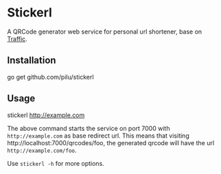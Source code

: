# Stickerl

A QRCode generator web service for personal url shortener, base on [Traffic](https://github.com/pilu/traffic).

## Installation

  go get github.com/pilu/stickerl

## Usage

  stickerl http://example.com

The above command starts the service on port 7000 with `http://example.com` as base redirect url.
This means that visiting http://localhost:7000/qrcodes/foo, the generated qrcode will have the url `http://example.com/foo`.

Use `stickerl -h` for more options.
